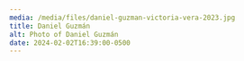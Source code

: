 ```yaml
---
media: /media/files/daniel-guzman-victoria-vera-2023.jpg
title: Daniel Guzmán
alt: Photo of Daniel Guzmán
date: 2024-02-02T16:39:00-0500
---
```

